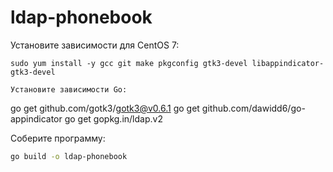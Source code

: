 # ldap-phonebook


Установите зависимости для CentOS 7:
```
sudo yum install -y gcc git make pkgconfig gtk3-devel libappindicator-gtk3-devel

Установите зависимости Go:
```
go get github.com/gotk3/gotk3@v0.6.1
go get github.com/dawidd6/go-appindicator
go get gopkg.in/ldap.v2

Соберите программу:
```bash
go build -o ldap-phonebook
